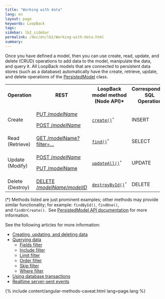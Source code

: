 ```yaml
---
title: "Working with data"
lang: en
layout: page
keywords: LoopBack
tags:
sidebar: lb2_sidebar
permalink: /doc/en/lb2/Working-with-data.html
summary:
---
```


Once you have defined a model, then you can use create, read, update, and delete (CRUD) operations to add data to the model, manipulate the data, and query it.
All LoopBack models that are connected to persistent data stores (such as a database) automatically have the create, retrieve, update, and delete operations of the
[PersistedModel](http://apidocs.strongloop.com/loopback/#persistedmodel-new-persistedmodel) class.

<table>
  <tbody>
    <tr>
      <th>Operation</th>
      <th>REST</th>
      <th>LoopBack model method<br>(Node API)*</th>
      <th>Corresponding SQL<br>Operation</th>
    </tr>
    <tr>
      <td>Create</td>
      <td>
        <p><a href="/doc/en/lb2/PersistedModel-REST-API.html#PersistedModelRESTAPI-Createmodelinstance">PUT /<em>modelName</em></a></p>
        <p><a href="/doc/en/lb2/PersistedModel-REST-API.html#PersistedModelRESTAPI-Update/insertinstance">POST /<em>modelName</em></a></p>
      </td>
      <td><code><a href="http://apidocs.strongloop.com/loopback/#persistedmodel-create" class="external-link" rel="nofollow">create()</a><sup>*</sup></code></td>
      <td>INSERT</td>
    </tr>
    <tr>
      <td>Read (Retrieve)</td>
      <td><a href="/doc/en/lb2/PersistedModel-REST-API.html#PersistedModelRESTAPI-Findmatchinginstances">GET /modelName?filter=...</a></td>
      <td><code><a href="http://apidocs.strongloop.com/loopback/#persistedmodel-find" class="external-link" rel="nofollow">find()</a><sup>*</sup></code></td>
      <td>SELECT</td>
    </tr>
    <tr>
      <td>Update (Modify)</td>
      <td>
        <p><a href="/doc/en/lb2/PersistedModel-REST-API.html#PersistedModelRESTAPI-Update/insertinstance">POST /<em>modelName</em></a>&nbsp;</p>
        <p><a href="/doc/en/lb2/PersistedModel-REST-API.html#PersistedModelRESTAPI-Updatemodelinstanceattributes">PUT /modelName</a></p>
      </td>
      <td><code><a href="http://apidocs.strongloop.com/loopback/#persistedmodel-updateall" class="external-link" rel="nofollow">updateAll()</a><sup>*</sup></code></td>
      <td>UPDATE</td>
    </tr>
    <tr>
      <td>Delete (Destroy)</td>
      <td><a href="/doc/en/lb2/PersistedModel-REST-API.html#PersistedModelRESTAPI-Deletemodelinstance">DELETE /<em>modelName</em>/<em>modelID</em></a></td>
      <td><code><a href="http://apidocs.strongloop.com/loopback/#persistedmodel-destroybyid" class="external-link" rel="nofollow">destroyById()</a><sup>*</sup></code></td>
      <td>DELETE</td>
    </tr>
  </tbody>
</table>

(*) Methods listed are just prominent examples; other methods may provide similar functionality; for example: `findById()`, `findOne()`, and `findOrCreate()`. 
See [PersistedModel API documentation](http://apidocs.strongloop.com/loopback/#persistedmodel) for more information.

See the following articles for more information:

* [Creating, updating, and deleting data](/doc/{{page.lang}}/lb2/Creating-updating-and-deleting-data.html)
* [Querying data](/doc/{{page.lang}}/lb2/Querying-data.html)
  * [Fields filter](/doc/{{page.lang}}/lb2/Fields-filter.html)
  * [Include filter](/doc/{{page.lang}}/lb2/Include-filter.html)
  * [Limit filter](/doc/{{page.lang}}/lb2/Limit-filter.html)
  * [Order filter](/doc/{{page.lang}}/lb2/Order-filter.html)
  * [Skip filter](/doc/{{page.lang}}/lb2/Skip-filter.html)
  * [Where filter](/doc/{{page.lang}}/lb2/Where-filter.html)
* [Using database transactions](/doc/{{page.lang}}/lb2/Using-database-transactions.html)
* [Realtime server-sent events](/doc/{{page.lang}}/lb2/Realtime-server-sent-events.html)

{% include content/angular-methods-caveat.html lang=page.lang %}
